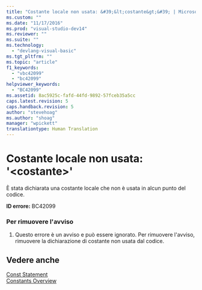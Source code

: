 ```yaml
---
title: "Costante locale non usata: &#39;&lt;costante&gt;&#39; | Microsoft Docs"
ms.custom: ""
ms.date: "11/17/2016"
ms.prod: "visual-studio-dev14"
ms.reviewer: ""
ms.suite: ""
ms.technology: 
  - "devlang-visual-basic"
ms.tgt_pltfrm: ""
ms.topic: "article"
f1_keywords: 
  - "vbc42099"
  - "bc42099"
helpviewer_keywords: 
  - "BC42099"
ms.assetid: 8ac5925c-fafd-44fd-9892-57fceb35a5cc
caps.latest.revision: 5
caps.handback.revision: 5
author: "stevehoag"
ms.author: "shoag"
manager: "wpickett"
translationtype: Human Translation
---
```

# Costante locale non usata: &#39;&lt;costante&gt;&#39;
È stata dichiarata una costante locale che non è usata in alcun punto del codice.  
  
 **ID errore:** BC42099  
  
### Per rimuovere l'avviso  
  
1.  Questo errore è un avviso e può essere ignorato. Per rimuovere l'avviso, rimuovere la dichiarazione di costante non usata dal codice.  
  
## Vedere anche  
 [Const Statement](../../visual-basic/language-reference/statements/const-statement.md)   
 [Constants Overview](../../visual-basic/programming-guide/language-features/constants-enums/constants-overview.md)